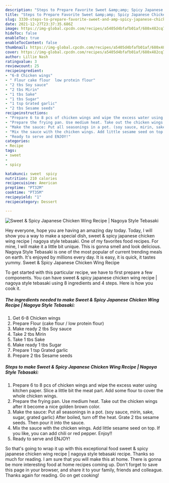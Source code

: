 ```yaml
---
description: "Steps to Prepare Favorite Sweet &amp;amp; Spicy Japanese Chicken Wing Recipe | Nagoya Style Tebasaki"
title: "Steps to Prepare Favorite Sweet &amp;amp; Spicy Japanese Chicken Wing Recipe | Nagoya Style Tebasaki"
slug: 3330-steps-to-prepare-favorite-sweet-and-amp-spicy-japanese-chicken-wing-recipe-nagoya-style-tebasaki
date: 2021-12-27T23:37:35.686Z
image: https://img-global.cpcdn.com/recipes/a5405d4bfafb01af/680x482cq70/sweet-spicy-japanese-chicken-wing-recipe-nagoya-style-tebasaki-recipe-main-photo.jpg
hideToc: false
enableToc: true
enableTocContent: false
thumbnail: https://img-global.cpcdn.com/recipes/a5405d4bfafb01af/680x482cq70/sweet-spicy-japanese-chicken-wing-recipe-nagoya-style-tebasaki-recipe-main-photo.jpg
cover: https://img-global.cpcdn.com/recipes/a5405d4bfafb01af/680x482cq70/sweet-spicy-japanese-chicken-wing-recipe-nagoya-style-tebasaki-recipe-main-photo.jpg
author: Lillie Nash
ratingvalue: 3
reviewcount: 25
recipeingredient:
- "6-8 Chicken wings"
- " Flour cake flour  low protein flour"
- "2 tbs Soy sauce"
- "2 tbs Mirin"
- "1 tbs Sake"
- "1 tbs Sugar"
- "1 tsp Grated garlic"
- "2 tbs Sesame seeds"
recipeinstructions:
- "Prepare 6 to 8 pcs of chicken wings and wipe the excess water using kitchen paper. Slice a little bit the meat part. Add some flour to cover the whole chicken wings."
- "Prepare the frying pan. Use medium heat. Take out the chicken wings after it become  a nice golden brown color."
- "Make the sauce: Put all seasonings in a pot. (soy sauce, mirin, sake, sugar, grated garlic) After boiled, turn off the heat. Grate 2 tbs sesame seeds. Then pour it into the sauce."
- "Mix the sauce with the chicken wings. Add little sesame seed on top. If you like, you can add chili or red pepper.  Enjoy!!"
- "Ready to serve and ENJOY!"
categories:
- Recipe
tags:
- sweet
- 
- spicy

katakunci: sweet  spicy 
nutrition: 210 calories
recipecuisine: American
preptime: "PT32M"
cooktime: "PT35M"
recipeyield: "1"
recipecategory: Dessert

---
```



![Sweet &amp; Spicy Japanese Chicken Wing Recipe | Nagoya Style Tebasaki](https://img-global.cpcdn.com/recipes/a5405d4bfafb01af/680x482cq70/sweet-spicy-japanese-chicken-wing-recipe-nagoya-style-tebasaki-recipe-main-photo.jpg)

Hey everyone, hope you are having an amazing day today. Today, I will show you a way to make a special dish, sweet &amp; spicy japanese chicken wing recipe | nagoya style tebasaki. One of my favorites food recipes. For mine, I will make it a little bit unique. This is gonna smell and look delicious.
 Nagoya Style Tebasaki is one of the most popular of current trending meals on earth. It's enjoyed by millions every day. It is easy, it is quick, it tastes yummy. Sweet &amp; Spicy Japanese Chicken Wing Recipe 


To get started with this particular recipe, we have to first prepare a few components. You can have sweet &amp; spicy japanese chicken wing recipe | nagoya style tebasaki using 8 ingredients and 4 steps. Here is how you cook it.

<!--inarticleads1-->

##### The ingredients needed to make Sweet &amp; Spicy Japanese Chicken Wing Recipe | Nagoya Style Tebasaki:

1. Get 6-8 Chicken wings
1. Prepare  Flour (cake flour / low protein flour)
1. Make ready 2 tbs Soy sauce
1. Take 2 tbs Mirin
1. Take 1 tbs Sake
1. Make ready 1 tbs Sugar
1. Prepare 1 tsp Grated garlic
1. Prepare 2 tbs Sesame seeds




<!--inarticleads2-->

##### Steps to make Sweet &amp; Spicy Japanese Chicken Wing Recipe | Nagoya Style Tebasaki:

1. Prepare 6 to 8 pcs of chicken wings and wipe the excess water using kitchen paper. Slice a little bit the meat part. Add some flour to cover the whole chicken wings.
1. Prepare the frying pan. Use medium heat. Take out the chicken wings after it become  a nice golden brown color.
1. Make the sauce: Put all seasonings in a pot. (soy sauce, mirin, sake, sugar, grated garlic) After boiled, turn off the heat. Grate 2 tbs sesame seeds. Then pour it into the sauce.
1. Mix the sauce with the chicken wings. Add little sesame seed on top. If you like, you can add chili or red pepper.  Enjoy!!
1. Ready to serve and ENJOY!



So that's going to wrap it up with this exceptional food sweet &amp; spicy japanese chicken wing recipe | nagoya style tebasaki recipe. Thanks so much for reading. I am sure that you will make this at home. There is gonna be more interesting food at home recipes coming up. Don't forget to save this page in your browser, and share it to your family, friends and colleague. Thanks again for reading. Go on get cooking!
